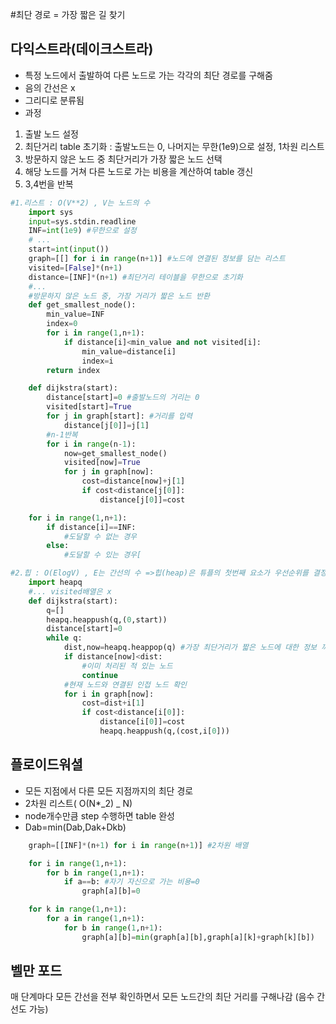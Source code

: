 #최단 경로
= 가장 짧은 길 찾기

## 다익스트라(데이크스트라)

- 특정 노드에서 출발하여 다른 노드로 가는 각각의 최단 경로를 구해줌
- 음의 간선은 x
- 그리디로 분류됨
- 과정

1. 출발 노드 설정
2. 최단거리 table 초기화 : 출발노드는 0, 나머지는 무한(1e9)으로 설정, 1차원 리스트
3. 방문하지 않은 노드 중 최단거리가 가장 짧은 노드 선택
4. 해당 노드를 거쳐 다른 노드로 가는 비용을 계산하여 table 갱신
5. 3,4번을 반복

```py
#1.리스트 : O(V**2) , V는 노드의 수
    import sys
    input=sys.stdin.readline
    INF=int(1e9) #무한으로 설정
    # ...
    start=int(input())
    graph=[[] for i in range(n+1)] #노드에 연결된 정보를 담는 리스트
    visited=[False]*(n+1)
    distance=[INF]*(n+1) #최단거리 테이블을 무한으로 초기화
    #...
    #방문하지 않은 노드 중, 가장 거리가 짧은 노드 반환
    def get_smallest_node():
        min_value=INF
        index=0
        for i in range(1,n+1):
            if distance[i]<min_value and not visited[i]:
                min_value=distance[i]
                index=i
        return index

    def dijkstra(start):
        distance[start]=0 #출발노드의 거리는 0
        visited[start]=True
        for j in graph[start]: #거리를 입력
            distance[j[0]]=j[1]
        #n-1반복
        for i in range(n-1):
            now=get_smallest_node()
            visited[now]=True
            for j in graph[now]:
                cost=distance[now]+j[1]
                if cost<distance[j[0]]:
                    distance[j[0]]=cost

    for i in range(1,n+1):
        if distance[i]==INF:
            #도달할 수 없는 경우
        else:
            #도달할 수 있는 경우[

#2.힙 : O(ElogV) , E는 간선의 수 =>힙(heap)은 튜플의 첫번째 요소가 우선순위를 결정
    import heapq
    #... visited배열은 x
    def dijkstra(start):
        q=[]
        heapq.heappush(q,(0,start))
        distance[start]=0
        while q:
            dist,now=heapq.heappop(q) #가장 최단거리가 짧은 노드에 대한 정보 꺼내기
            if distance[now]<dist:
                #이미 처리된 적 있는 노드
                continue
            #현재 노드와 연결된 인접 노드 확인
            for i in graph[now]:
                cost=dist+i[1]
                if cost<distance[i[0]]:
                    distance[i[0]]=cost
                    heapq.heappush(q,(cost,i[0]))
```

## 플로이드워셜

- 모든 지점에서 다른 모든 지점까지의 최단 경로
- 2차원 리스트( O(N\*_2) _ N)
- node개수만큼 step 수행하면 table 완성
- Dab=min(Dab,Dak+Dkb)

```py
    graph=[[INF]*(n+1) for i in range(n+1)] #2차원 배열

    for i in range(1,n+1):
        for b in range(1,n+1):
            if a==b: #자기 자신으로 가는 비용=0
                graph[a][b]=0

    for k in range(1,n+1):
        for a in range(1,n+1):
            for b in range(1,n+1):
                graph[a][b]=min(graph[a][b],graph[a][k]+graph[k][b])

```

## 벨만 포드

매 단계마다 모든 간선을 전부 확인하면서 모든 노드간의 최단 거리를 구해나감 (음수 간선도 가능)
